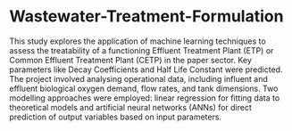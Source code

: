 # Wastewater-Treatment-Formulation
This study explores the application of machine learning techniques to assess the treatability of a functioning Effluent Treatment Plant (ETP) or Common Effluent Treatment Plant (CETP) in the paper sector. Key parameters like Decay Coefficients and Half Life Constant were predicted.
The project involved analysing operational data, including influent and effluent biological oxygen demand, flow rates, and tank dimensions. Two modelling approaches were employed: linear regression for fitting data to theoretical models and artificial neural networks (ANNs) for direct prediction of output variables based on input parameters.
